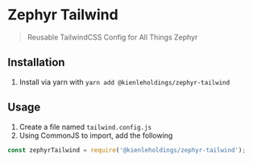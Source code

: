 # Zephyr Tailwind

> Reusable TailwindCSS Config for All Things Zephyr

## Installation

1. Install via yarn with `yarn add @kienleholdings/zephyr-tailwind`

## Usage

1. Create a file named `tailwind.config.js`
2. Using CommonJS to import, add the following

```javascript
const zephyrTailwind = require('@kienleholdings/zephyr-tailwind');
```
